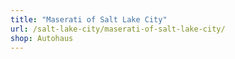 ```yaml
---
title: "Maserati of Salt Lake City"
url: /salt-lake-city/maserati-of-salt-lake-city/
shop: Autohaus
---
```

